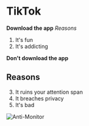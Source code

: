# TikTok

**Download the app**
*Reasons*
1. It's fun
2. It's addicting

**Don't download the app**
## Reasons
3. It ruins your attention span
4. It breaches privacy
5. It's bad

![Anti-Monitor](https://user-images.githubusercontent.com/101962656/159991086-822e27c4-9ba1-4fd4-863a-52e60df2d1fd.jpg)
